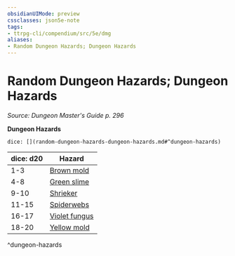```yaml
---
obsidianUIMode: preview
cssclasses: json5e-note
tags:
- ttrpg-cli/compendium/src/5e/dmg
aliases:
- Random Dungeon Hazards; Dungeon Hazards
---
```

# Random Dungeon Hazards; Dungeon Hazards
*Source: Dungeon Master's Guide p. 296* 

**Dungeon Hazards**

`dice: [](random-dungeon-hazards-dungeon-hazards.md#^dungeon-hazards)`

| dice: d20 | Hazard |
|-----------|--------|
| 1-3 | [Brown mold](/3-Mechanics/CLI/Compendium/traps-hazards/brown-mold.md) |
| 4-8 | [Green slime](/3-Mechanics/CLI/Compendium/traps-hazards/green-slime.md) |
| 9-10 | [Shrieker](/3-Mechanics/CLI/Compendium/bestiary/plant/shrieker.md) |
| 11-15 | [Spiderwebs](/3-Mechanics/CLI/Compendium/traps-hazards/webs.md) |
| 16-17 | [Violet fungus](/3-Mechanics/CLI/Compendium/bestiary/plant/violet-fungus.md) |
| 18-20 | [Yellow mold](/3-Mechanics/CLI/Compendium/traps-hazards/yellow-mold.md) |
^dungeon-hazards